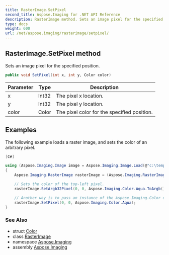 ```yaml
---
title: RasterImage.SetPixel
second_title: Aspose.Imaging for .NET API Reference
description: RasterImage method. Sets an image pixel for the specified position
type: docs
weight: 600
url: /net/aspose.imaging/rasterimage/setpixel/
---
```

## RasterImage.SetPixel method

Sets an image pixel for the specified position.

```csharp
public void SetPixel(int x, int y, Color color)
```

| Parameter | Type | Description |
| --- | --- | --- |
| x | Int32 | The pixel x location. |
| y | Int32 | The pixel y location. |
| color | Color | The pixel color for the specified position. |

## Examples

The following example loads a raster image, and sets the color of an arbitrary pixel.

```csharp
[C#]

using (Aspose.Imaging.Image image = Aspose.Imaging.Image.Load(@"c:\temp\sample.png"))
{
    Aspose.Imaging.RasterImage rasterImage = (Aspose.Imaging.RasterImage)image;

    // Sets the color of the top-left pixel.
    rasterImage.SetArgb32Pixel(0, 0, Aspose.Imaging.Color.Aqua.ToArgb());

    // Another way is to pass an instance of the Aspose.Imaging.Color directly
    rasterImage.SetPixel(0, 0, Aspose.Imaging.Color.Aqua);
}
```

### See Also

* struct [Color](../../color/)
* class [RasterImage](../)
* namespace [Aspose.Imaging](../../rasterimage/)
* assembly [Aspose.Imaging](../../../)


